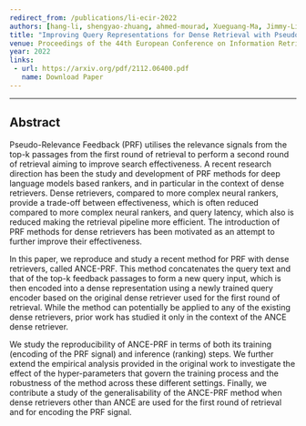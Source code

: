 ```yaml
---
redirect_from: /publications/li-ecir-2022
authors: [hang-li, shengyao-zhuang, ahmed-mourad, Xueguang-Ma, Jimmy-Lin, guido-zuccon]
title: "Improving Query Representations for Dense Retrieval with Pseudo Relevance Feedback: A Reproducibility Study"
venue: Proceedings of the 44th European Conference on Information Retrieval (ECIR 2022)
year: 2022
links:
 - url: https://arxiv.org/pdf/2112.06400.pdf
   name: Download Paper
---
```

---
## Abstract

Pseudo-Relevance Feedback (PRF) utilises the relevance signals from the top-k passages from the first round of retrieval to perform a second round of retrieval aiming to improve search effectiveness. A recent research direction has been the study and development of PRF methods for deep language models based rankers, and in particular in the context of dense retrievers. Dense retrievers, compared to more complex neural rankers, provide a trade-off between effectiveness, which is often reduced compared to more complex neural rankers, and query latency, which also is reduced making the retrieval pipeline more efficient. The introduction of PRF methods for dense retrievers has been motivated as an attempt to further improve their effectiveness.

In this paper, we reproduce and study a recent method for PRF with dense retrievers, called ANCE-PRF. This method concatenates the query text and that of the top-k feedback passages to form a new query input, which is then encoded into a dense representation using a newly trained query encoder based on the original dense retriever used for the first round of retrieval. While the method can potentially be applied to any of the existing dense retrievers, prior work has studied it only in the context of the ANCE dense retriever.

We study the reproducibility of ANCE-PRF in terms of both its training (encoding of the PRF signal) and inference (ranking) steps. We further extend the empirical analysis provided in the original work to investigate the effect of the hyper-parameters that govern the training process and the robustness of the method across these different settings. Finally, we contribute a study of the generalisability of the ANCE-PRF method when dense retrievers other than ANCE are used for the first round of retrieval and for encoding the PRF signal.
